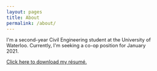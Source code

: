 ```yaml
---
layout: pages
title: About
permalink: /about/
---
```


<head>
	<style>
		p {
		font-size: 0.9em;
		text-transform: none;
		text-align: left;
		max-width: 392px;
		word-wrap: normal;
		}
	</style>
</head>

I'm a second-year Civil Engineering student at the University of Waterloo. Currently, I'm seeking a co-op position for January 2021.

[Click here to download my résumé.](/Resume.pdf)
